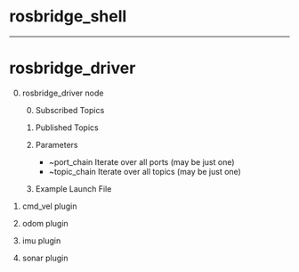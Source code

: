 # rosbridge_shell

***

# rosbridge_driver

0. rosbridge_driver node

    0. Subscribed Topics

    0. Published Topics

    0. Parameters
        * ~port_chain
            Iterate over all ports (may be just one)
        * ~topic_chain
            Iterate over all topics (may be just one)

    0. Example Launch File

0. cmd_vel plugin

0. odom plugin

0. imu plugin

0. sonar plugin
